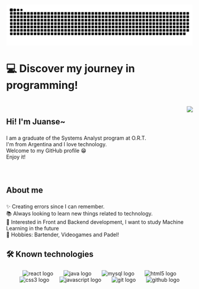 <img src="https://raw.githubusercontent.com/xKensho47/xKensho47/output/snake.svg" alt="Snake animation" />

###

<h1 align="left">💻 Discover my journey in programming!</h1>

###

<br clear="both">

<img align="right" height="175" src="https://cdna.artstation.com/p/assets/images/images/028/102/058/original/pixel-jeff-matrix-s.gif?1593487263"  />

###

<h2 align="left">Hi! I'm Juanse~</h2>

###

<p align="left">I am a graduate of the Systems Analyst program at O.R.T.<br>I'm from Argentina and I love technology.<br>Welcome to my GitHub profile 😁<br>Enjoy it!</p>

###

<br clear="both">

<h2 align="left">About me</h2>

###

<p align="left">✨ Creating errors since I can remember.<br>📚 Always looking to learn new things related to technology.<br>🎯 Interested in Front and Backend development, I want to study Machine Learning in the future<br>🎲 Hobbies: Bartender, Videogames and Padel!</p>

###

<h2 align="left">🛠 Known technologies</h2>

###

<div align="center">
  <img width = "20" />
  <img stc= "https://static.cdnlogo.com/logos/r/63/react.svg" height = "35" alt = "react logo">
  <img width="20" />
  <img src="https://cdn.jsdelivr.net/gh/devicons/devicon/icons/java/java-original.svg" height="35" alt="java logo"  />
  <img width="20" />
  <img src="https://cdn.jsdelivr.net/gh/devicons/devicon/icons/mysql/mysql-original.svg" height="35" alt="mysql logo"  />
  <img width="20" />
  <img src="https://cdn.jsdelivr.net/gh/devicons/devicon/icons/html5/html5-original.svg" height="35" alt="html5 logo"  />
  <img width="20" />
  <img src="https://cdn.jsdelivr.net/gh/devicons/devicon/icons/css3/css3-original.svg" height="35" alt="css3 logo"  />
  <img width="20" />
  <img src="https://cdn.jsdelivr.net/gh/devicons/devicon/icons/javascript/javascript-original.svg" height="35" alt="javascript logo"  />
  <img width="20" />
  <img src="https://cdn.jsdelivr.net/gh/devicons/devicon/icons/git/git-original.svg" height="35" alt="git logo"  />
  <img width="20" />
  <img src="https://cdn.jsdelivr.net/gh/devicons/devicon/icons/github/github-original.svg" height="35" alt="github logo"  />
</div>

###

